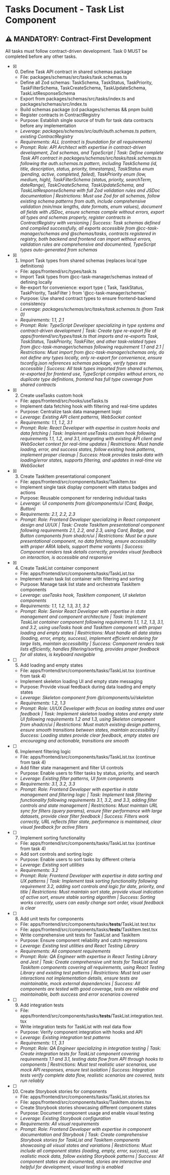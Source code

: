 # Tasks Document - Task List Component

## ⚠️ MANDATORY: Contract-First Development
All tasks must follow contract-driven development. Task 0 MUST be completed before any other tasks.

- [x] 0. Define Task API contract in shared schemas package
  - File: packages/schemas/src/tasks/task.schemas.ts
  - Define all Zod schemas: TaskSchema, TaskStatus, TaskPriority, TaskFilterSchema, TaskCreateSchema, TaskUpdateSchema, TaskListResponseSchema
  - Export from packages/schemas/src/tasks/index.ts and packages/schemas/src/index.ts
  - Build schemas package (cd packages/schemas && pnpm build)
  - Register contracts in ContractRegistry
  - Purpose: Establish single source of truth for task data contracts before any implementation
  - _Leverage: packages/schemas/src/auth/auth.schemas.ts pattern, existing ContractRegistry_
  - _Requirements: ALL (contract is foundation for all requirements)_
  - _Prompt: Role: API Architect with expertise in contract-driven development, Zod schemas, and TypeScript | Task: Define complete Task API contract in packages/schemas/src/tasks/task.schemas.ts following the auth.schemas.ts pattern, including TaskSchema (id, title, description, status, priority, timestamps), TaskStatus enum (pending, active, completed, failed), TaskPriority enum (low, medium, high), TaskFilterSchema (status, priority, searchTerm, dateRange), TaskCreateSchema, TaskUpdateSchema, and TaskListResponseSchema with full Zod validation rules and JSDoc documentation | Restrictions: Must use Zod for all schemas, follow existing schema patterns from auth, include comprehensive validation (min/max lengths, date formats, enum values), document all fields with JSDoc, ensure schemas compile without errors, export all types and schemas properly, register contracts in ContractRegistry with versioning | Success: Task schemas defined and compiled successfully, all exports accessible from @cc-task-manager/schemas and @schemas/tasks, contracts registered in registry, both backend and frontend can import without errors, validation rules are comprehensive and documented, TypeScript types auto-generated from schemas_

- [x] 1. Import Task types from shared schemas (replaces local type definitions)
  - File: apps/frontend/src/types/task.ts
  - Import Task types from @cc-task-manager/schemas instead of defining locally
  - Re-export for convenience: export type { Task, TaskStatus, TaskPriority, TaskFilter } from '@cc-task-manager/schemas'
  - Purpose: Use shared contract types to ensure frontend-backend consistency
  - _Leverage: packages/schemas/src/tasks/task.schemas.ts (from Task 0)_
  - _Requirements: 1.1, 2.1_
  - _Prompt: Role: TypeScript Developer specializing in type systems and contract-driven development | Task: Create type re-export file at apps/frontend/src/types/task.ts that imports and re-exports Task, TaskStatus, TaskPriority, TaskFilter, and other task-related types from @cc-task-manager/schemas following requirement 1.1 and 2.1 | Restrictions: Must import from @cc-task-manager/schemas only, do not define any types locally, only re-export for convenience, ensure tsconfig.json references schemas package, verify types are accessible | Success: All task types imported from shared schemas, re-exported for frontend use, TypeScript compiles without errors, no duplicate type definitions, frontend has full type coverage from shared contracts_

- [x] 2. Create useTasks custom hook
  - File: apps/frontend/src/hooks/useTasks.ts
  - Implement data fetching hook with filtering and real-time updates
  - Purpose: Centralize task data management logic
  - _Leverage: Existing API client patterns, WebSocket context_
  - _Requirements: 1.1, 1.2, 3.1_
  - _Prompt: Role: React Developer with expertise in custom hooks and data fetching | Task: Implement useTasks custom hook following requirements 1.1, 1.2, and 3.1, integrating with existing API client and WebSocket context for real-time updates | Restrictions: Must handle loading, error, and success states, follow existing hook patterns, implement proper cleanup | Success: Hook provides tasks data with loading/error states, supports filtering, and updates in real-time via WebSocket_

- [x] 3. Create TaskItem presentational component
  - File: apps/frontend/src/components/tasks/TaskItem.tsx
  - Implement single task display component with status badges and actions
  - Purpose: Reusable component for rendering individual tasks
  - _Leverage: UI components from @/components/ui (Card, Badge, Button)_
  - _Requirements: 2.1, 2.2, 2.3_
  - _Prompt: Role: Frontend Developer specializing in React component design and UI/UX | Task: Create TaskItem presentational component following requirements 2.1, 2.2, and 2.3, using Card, Badge, and Button components from shadcn/ui | Restrictions: Must be a pure presentational component, no data fetching, ensure accessibility with proper ARIA labels, support theme variants | Success: Component renders task details correctly, provides visual feedback on interaction, is accessible and responsive_

- [x] 4. Create TaskList container component
  - File: apps/frontend/src/components/tasks/TaskList.tsx
  - Implement main task list container with filtering and sorting
  - Purpose: Manage task list state and orchestrate TaskItem components
  - _Leverage: useTasks hook, TaskItem component, UI skeleton components_
  - _Requirements: 1.1, 1.2, 1.3, 3.1, 3.2_
  - _Prompt: Role: Senior React Developer with expertise in state management and component architecture | Task: Implement TaskList container component following requirements 1.1, 1.2, 1.3, 3.1, and 3.2, using useTasks hook and TaskItem component with proper loading and empty states | Restrictions: Must handle all data states (loading, error, empty, success), implement efficient rendering for large lists, maintain accessibility | Success: Component renders task lists efficiently, handles filtering/sorting, provides proper feedback for all states, is keyboard navigable_

- [ ] 5. Add loading and empty states
  - File: apps/frontend/src/components/tasks/TaskList.tsx (continue from task 4)
  - Implement skeleton loading UI and empty state messaging
  - Purpose: Provide visual feedback during data loading and empty states
  - _Leverage: Skeleton component from @/components/ui/skeleton_
  - _Requirements: 1.2, 1.3_
  - _Prompt: Role: UI/UX Developer with focus on loading states and user feedback | Task: Implement skeleton loading states and empty state UI following requirements 1.2 and 1.3, using Skeleton component from shadcn/ui | Restrictions: Must match existing design patterns, ensure smooth transitions between states, maintain accessibility | Success: Loading states provide clear feedback, empty states are encouraging and actionable, transitions are smooth_

- [ ] 6. Implement filtering logic
  - File: apps/frontend/src/components/tasks/TaskList.tsx (continue from task 4)
  - Add filter state management and filter UI controls
  - Purpose: Enable users to filter tasks by status, priority, and search
  - _Leverage: Existing filter patterns, UI form components_
  - _Requirements: 3.1, 3.2, 3.3_
  - _Prompt: Role: Frontend Developer with expertise in state management and filtering logic | Task: Implement task filtering functionality following requirements 3.1, 3.2, and 3.3, adding filter controls and state management | Restrictions: Must maintain URL sync for filters (query params), ensure filter performance with large datasets, provide clear filter feedback | Success: Filters work correctly, URL reflects filter state, performance is maintained, clear visual feedback for active filters_

- [ ] 7. Implement sorting functionality
  - File: apps/frontend/src/components/tasks/TaskList.tsx (continue from task 4)
  - Add sort controls and sorting logic
  - Purpose: Enable users to sort tasks by different criteria
  - _Leverage: Existing sort utilities_
  - _Requirements: 3.2_
  - _Prompt: Role: Frontend Developer with expertise in data sorting and UX patterns | Task: Implement task sorting functionality following requirement 3.2, adding sort controls and logic for date, priority, and title | Restrictions: Must maintain sort state, provide visual indication of active sort, ensure stable sorting algorithm | Success: Sorting works correctly, users can easily change sort order, visual feedback is clear_

- [ ] 8. Add unit tests for components
  - File: apps/frontend/src/components/tasks/__tests__/TaskList.test.tsx
  - File: apps/frontend/src/components/tasks/__tests__/TaskItem.test.tsx
  - Write comprehensive unit tests for TaskList and TaskItem
  - Purpose: Ensure component reliability and catch regressions
  - _Leverage: Existing test utilities and React Testing Library_
  - _Requirements: All component requirements_
  - _Prompt: Role: QA Engineer with expertise in React Testing Library and Jest | Task: Create comprehensive unit tests for TaskList and TaskItem components covering all requirements, using React Testing Library and existing test patterns | Restrictions: Must test user interactions not implementation details, ensure tests are maintainable, mock external dependencies | Success: All components are tested with good coverage, tests are reliable and maintainable, both success and error scenarios covered_

- [ ] 9. Add integration tests
  - File: apps/frontend/src/components/tasks/__tests__/TaskList.integration.test.tsx
  - Write integration tests for TaskList with real data flow
  - Purpose: Verify component integration with hooks and API
  - _Leverage: Existing integration test patterns_
  - _Requirements: 1.1, 3.1_
  - _Prompt: Role: QA Engineer specializing in integration testing | Task: Create integration tests for TaskList component covering requirements 1.1 and 3.1, testing data flow from API through hooks to components | Restrictions: Must test realistic user scenarios, use mock API responses, ensure test isolation | Success: Integration tests verify complete data flow, realistic scenarios are covered, tests run reliably_

- [ ] 10. Create Storybook stories for components
  - File: apps/frontend/src/components/tasks/TaskList.stories.tsx
  - File: apps/frontend/src/components/tasks/TaskItem.stories.tsx
  - Create Storybook stories showcasing different component states
  - Purpose: Document component usage and enable visual testing
  - _Leverage: Existing Storybook configuration_
  - _Requirements: All visual requirements_
  - _Prompt: Role: Frontend Developer with expertise in component documentation and Storybook | Task: Create comprehensive Storybook stories for TaskList and TaskItem components showcasing all visual states and variations | Restrictions: Must include all component states (loading, empty, error, success), use realistic mock data, follow existing Storybook patterns | Success: All component states are documented, stories are interactive and helpful for development, visual testing is enabled_